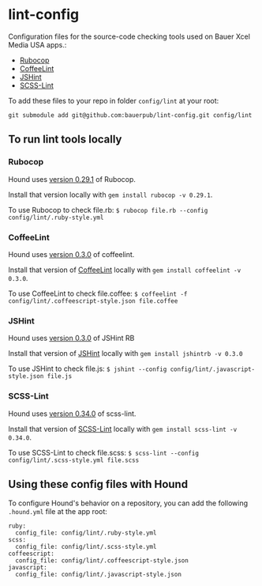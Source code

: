 # lint-config
Configuration files for the source-code checking tools used on Bauer Xcel Media USA apps.:
* [Rubocop](https://github.com/bbatsov/rubocop)
* [CoffeeLint](http://www.coffeelint.org/)
* [JSHint](https://github.com/jshint/jshint)
* [SCSS-Lint](https://github.com/causes/scss-lint)

To add these files to your repo in folder `config/lint` at your root:

```git submodule add git@github.com:bauerpub/lint-config.git config/lint```

## To run lint tools locally

### Rubocop
Hound uses [version 0.29.1](https://github.com/thoughtbot/hound/blob/master/Gemfile.lock#L262) of Rubocop.

Install that version locally with `gem install rubocop -v 0.29.1`.

To use Rubocop to check file.rb:
`$ rubocop file.rb --config config/lint/.ruby-style.yml`

### CoffeeLint
Hound uses [version 0.3.0](https://github.com/thoughtbot/hound/blob/master/Gemfile.lock#L75) of coffeelint.

Install that version of [CoffeeLint](http://www.coffeelint.org/) locally with `gem install coffeelint -v 0.3.0`.

To use CoffeeLint to check file.coffee:
`$ coffeelint -f config/lint/.coffeescript-style.json file.coffee`

### JSHint
Hound uses [version 0.3.0](https://github.com/thoughtbot/hound/blob/master/Gemfile.lock#L124) of JSHint RB

Install that version of [JSHint](https://github.com/jshint/jshint) locally with `gem install jshintrb -v 0.3.0`

To use JSHint to check file.js:
`$ jshint --config config/lint/.javascript-style.json file.js`

### SCSS-Lint
Hound uses [version 0.34.0](https://github.com/thoughtbot/hound/blob/master/Gemfile.lock#L282) of scss-lint.

Install that version of [SCSS-Lint](https://github.com/brigade/scss-lint) locally with `gem install scss-lint -v 0.34.0`.

To use SCSS-Lint to check file.scss:
`$ scss-lint --config config/lint/.scss-style.yml file.scss`


## Using these config files with Hound

To configure Hound's behavior on a repository, you can add the following `.hound.yml` file at the app root:

    ruby:
      config_file: config/lint/.ruby-style.yml
    scss:
      config_file: config/lint/.scss-style.yml
    coffeescript:
      config_file: config/lint/.coffeescript-style.json
    javascript:
      config_file: config/lint/.javascript-style.json
